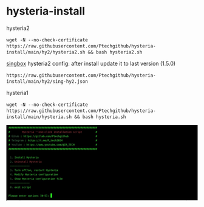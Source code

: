 # hysteria-install

hysteria2

```
wget -N --no-check-certificate https://raw.githubusercontent.com/Ptechgithub/hysteria-install/main/hy2/hysteria2.sh && bash hysteria2.sh
```

[singbox](https://github.com/SagerNet/sing-box/releases/tag/v1.4.1) hysteria2 config:
after install update it to last version (1.5.0)

```
https://raw.githubusercontent.com/Ptechgithub/hysteria-install/main/hy2/sing-hy2.json
```

hysteria1

```
wget -N --no-check-certificate https://raw.githubusercontent.com/Ptechgithub/hysteria-install/main/hysteria.sh && bash hysteria.sh
```
![1](https://raw.githubusercontent.com/Ptechgithub/hysteria-install/main/media/1.jpg)

